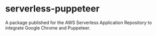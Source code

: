 # serverless-puppeteer
A package published for the AWS Serverless Application Repository to integrate Google Chrome and Puppeteer.
